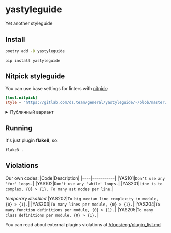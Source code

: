 # yastyleguide
Yet another styleguide


## Install

```bash
poetry add -D yastyleguide
```

```bash
pip install yastyleguide
```

## Nitpick styleguide

You can use base settings for linters with [nitpick](https://github.com/andreoliwa/nitpick):
```toml
[tool.nitpick]
style = "https://gitlab.com/ds.team/general/yastyleguide/-/blob/master/styles/nitpick-yastyle.toml"
```
<details><summary>Публичный вариант</summary>

```toml
[tool.nitpick]
style = "https://raw.githubusercontent.com/levkovalenko/yastyleguide/master/styles/nitpick-yastyle.toml"
```
</details>

## Running
It's just plugin **flake8**, so:
```bash
flake8 .
```

## Violations
Our own codes:
|Code|Description|
|----|-----------|
|YAS101|`Don't use any 'for' loops.`|
|YAS102|`Don't use any 'while' loops.`|
|YAS201|`Line is to complex, {0} > {1}. To many ast nodes per line.`|

*temporary disabled*
|YAS202|`To big median line complexity in module, {0} > {1}.`|
|YAS203|`To many lines per module, {0} > {1}.`|
|YAS204|`To many function definitions per module, {0} > {1}.`|
|YAS205|`To many class definitions per module, {0} > {1}.`|

You can read about external plugins violations at [/docs/eng/plugin_list.md](docs/eng/plugin_list.md)
